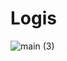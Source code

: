 # Logis
![main (3)](https://user-images.githubusercontent.com/110349385/218266140-087d316c-9d31-4da6-b511-92ea26506725.jpeg)
